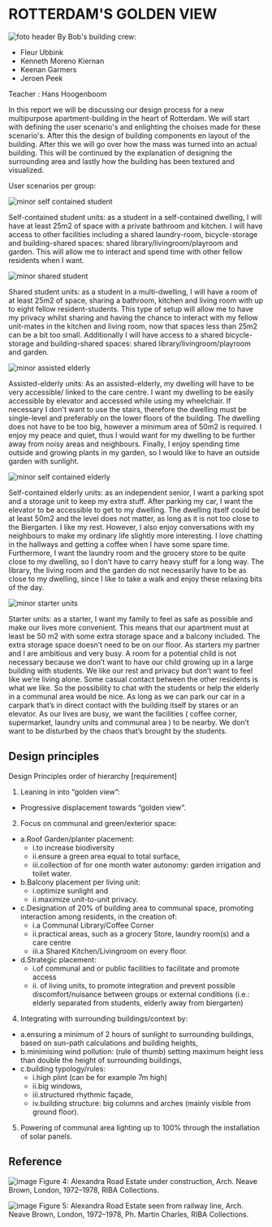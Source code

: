 
# ROTTERDAM'S GOLDEN VIEW

![foto header](https://github.com/user-attachments/assets/32ea068c-114d-413a-bce2-2c8e711eb908) 
By Bob's building crew:

- Fleur Ubbink
- Kenneth Moreno Kiernan
- Keenan Garmers
- Jeroen Peek

Teacher : Hans Hoogenboom

In this report we will be discussing our design process for a new multipurpose apartment-building in the heart of Rotterdam. We will start with defining the user scenario's and enlighting the choises made for these scenario's. After this the design of building components en layout of the building. After this we will go over how the mass was turned into an actual building. This will be continued by the explanation of designing the surrounding area and lastly how the building has been textured and visualized.


User scenarios per group:  

![minor self contained student](https://github.com/user-attachments/assets/67cedbe7-c028-4736-b0cb-f9a77493f722)

Self-contained student units: as a student in a self-contained dwelling, I will have at least 25m2 of space with a private bathroom and kitchen. I will have access to other facilities including a shared laundry-room, bicycle-storage and building-shared spaces: shared library/livingroom/playroom and garden. This will allow me to interact and spend time with other fellow residents when I want.  


![minor shared student](https://github.com/user-attachments/assets/f7f1c505-a586-451b-898f-11b2ec031842)

Shared student units: as a student in a multi-dwelling, I will have a room of at least 25m2  of space, sharing a bathroom, kitchen and living room with up to eight fellow resident-students. This type of setup will allow me to have my privacy whilst sharing and having the chance to interact with my fellow unit-mates in the kitchen and living room, now that spaces less than 25m2 can be a bit too small. Additionally I will have access to a shared bicycle-storage and building-shared spaces: shared library/livingroom/playroom and garden.  


![minor assisted elderly](https://github.com/user-attachments/assets/9538f52b-37ca-4a12-93dd-32eeeed5b47a)

Assisted-elderly units: As an assisted-elderly, my dwelling will have to be very accessible/ linked to the care centre. I want my dwelling to be easily accessible by elevator and accessed while using my wheelchair. If necessary I don't want to use the stairs, therefore the dwelling must be single-level and preferably on the lower floors of the building. The dwelling does not have to be too big, however a minimum area of 50m2 is required. I enjoy my peace and quiet, thus I would want for my dwelling to be further away from noisy areas and neighbours. Finally, I enjoy spending time outside and growing plants in my garden, so I would like to have an outside garden with sunlight. 

![minor self contained elderly](https://github.com/user-attachments/assets/def832ad-4652-4aed-90d2-56548c59aace)

Self-contained elderly units: as an independent senior, I want a parking spot and a storage unit to keep my extra stuff. After parking my car, I want the elevator to be accessible to get to my dwelling. The dwelling itself could be at least 50m2 and the level does not matter, as long as it is not too close to the Biergarten. I like my rest. However, I also enjoy conversations with my neighbours to make my ordinary life slightly more interesting. I love chatting in the hallways and getting a coffee when I have some spare time. Furthermore, I want the laundry room and the grocery store to be quite close to my dwelling, so I don’t have to carry heavy stuff for a long way. The library, the living room and the garden do not necessarily have to be as close to my dwelling, since I like to take a walk and enjoy these relaxing bits of the day. 

![minor starter units](https://github.com/user-attachments/assets/37bfff08-3009-4488-a15a-611177515772)

Starter units: as a starter, I want my family to feel as safe as possible and make our lives more convenient. This means that our apartment must at least be 50 m2 with some extra storage space and a balcony included. The extra storage space doesn’t need to be on our floor.  As starters my partner and I are ambitious and very busy. A room for a potential child is not necessary because we don’t want to have our child growing up in a large building with students. We like our rest and privacy but  don’t want to feel like we’re living alone. Some casual contact between the other residents is what we like. So the possibility to chat with the students or help the elderly in a communal area would be nice. As long as we can park our car in a carpark that’s in direct contact with the building itself by stares or an elevator. As our lives are busy, we want the facilities ( coffee corner, supermarket, laundry units and communal area ) to be nearby. We don’t want to be disturbed by the chaos that’s brought by the students. 

## Design principles
Design Principles order of hierarchy [requirement]
1.	Leaning in into “golden view”:
   - Progressive displacement towards “golden view”.
2.	Focus on communal and green/exterior space:
   - a.Roof Garden/planter placement:
      - i.to increase biodiversity
      - ii.ensure a green area equal to total surface,
      - iii.collection of for one month water autonomy: garden irrigation and toilet water.
   - b.Balcony placement per living unit:
      - i.optimize sunlight and
      - ii.maximize unit-to-unit privacy.
   - c.Designation of 20% of building area to communal space, promoting interaction among residents, in the creation of:
      - i.a Communal Library/Coffee Corner 
      - ii.practical areas, such as a grocery Store, laundry room(s) and a care centre
      - iii.a Shared Kitchen/Livingroom on every floor.
   - d.Strategic placement:
      - i.of communal and or public facilities to facilitate and promote access 
      - ii. of living units, to promote integration and prevent possible discomfort/nuisance between groups or external conditions (i.e.: elderly separated from students, elderly away from biergarten)
4.	Integrating with surrounding buildings/context by:
   - a.ensuring a minimum of 2 hours of sunlight to surrounding buildings, based on sun-path calculations and building heights,
   - b.minimising wind pollution: (rule of thumb) setting maximum height less than double the height of surrounding buildings,
   - c.building typology/rules:
      - i.high plint (can be for example 7m high)
      - ii.big windows,
      - iii.structured rhythmic façade,
      - iv.building structure: big columns and arches (mainly visible from ground floor).
5.	Powering of communal area lighting up to 100% through the installation of solar panels.


## Reference

![image](https://github.com/user-attachments/assets/280817c3-218a-45f6-8a82-4b2d61287409)
Figure 4: Alexandra Road Estate under construction, Arch. Neave Brown, London, 1972–1978, RIBA Collections. 

![image](https://github.com/user-attachments/assets/dfb5421e-1c93-45a7-bc7f-8cbef7ff0a78)
Figure 5: Alexandra Road Estate seen from railway line, Arch. Neave Brown, London, 1972–1978, Ph. Martin Charles, RIBA Collections.








